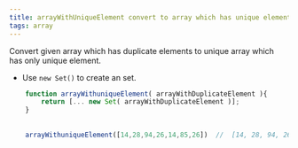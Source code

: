 ```yaml
---
title: arrayWithUniqueElement convert to array which has unique element( reduce duplicate element)
tags: array
---
```


Convert given array which has duplicate elements to unique array which has only unique element.

- Use `new Set()` to create an set.

```js
    function arrayWithuniqueElement( arrayWithDuplicateElement ){
        return [... new Set( arrayWithDuplicateElement )];
    }
    
    
    arrayWithuniqueElement([14,28,94,26,14,85,26])  //  [14, 28, 94, 26, 85]
```
